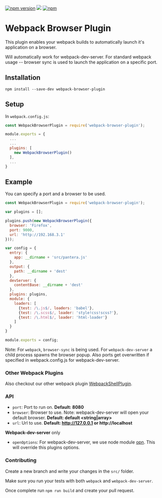 [![npm version](https://badge.fury.io/js/webpack-browser-plugin.svg)](https://badge.fury.io/js/webpack-browser-plugin)
![](https://reposs.herokuapp.com/?path=1337programming/webpack-browser-plugin)
[![npm](https://img.shields.io/npm/dm/webpack-browser-plugin.svg)]()
# Webpack Browser Plugin

This plugin enables your webpack builds to automatically launch it's application on a browser.

Will automatically work for webpack-dev-server. For standard webpack usage -- browser sync is used to launch the application on a specific port.

## Installation

`npm install --save-dev webpack-browser-plugin`

## Setup
In `webpack.config.js`:

```js
const WebpackBrowserPlugin = require('webpack-browser-plugin');

module.exports = {
  ...
  ...
  plugins: [
    new WebpackBrowserPlugin()
  ],
  ...
}
```



## Example

You can specify a port and a browser to be used.

```js
const WebpackBrowserPlugin = require('webpack-browser-plugin');

var plugins = [];

plugins.push(new WebpackBrowserPlugin({
  browser: 'Firefox',
  port: 9000,
  url: 'http://192.168.3.1'
}));

var config = {
  entry: {
    app: __dirname + 'src/pantera.js'
  },
  output: {
    path: __dirname + 'dest'
  },
  devServer: {
    contentBase: __dirname + 'dest'
  },
  plugins: plugins,
  module: {
    loaders: [
      {test: /\.js$/, loaders: 'babel'},
      {test: /\.scss$/, loader: 'style!css!scss?'},
      {test: /\.html$/, loader: 'html-loader'}
    ]
  }
}

module.exports = config;
```

Note: For `webpack`, `browser-sync` is being used. For `webpack-dev-server` a child process spawns the browser popup.
Also ports get overwritten if specified in webpack.config.js for webpack-dev-server.

### Other Webpack Plugins
Also checkout our other webpack plugin [WebpackShellPlugin](https://github.com/1337programming/webpack-shell-plugin).

### API
* `port`: Port to run on. **Default: 8080 <number>**
* `browser`: Browser to use. Note: webpack-dev-server will open your default browser. **Default: default <string|array>**
* `url`: Url to use. **Default: http://127.0.0.1 or http://localhost <string>**

**Webpack-dev-server** only
* `openOptions`: For webpack-dev-server, we use node module [opn](https://github.com/sindresorhus/opn). This will override this plugins options.

### Contributing
Create a new branch and write your changes in the `src/` folder.

Make sure you run your tests with both `webpack` and `webpack-dev-server`.

Once complete run `npm run build` and create your pull request.
